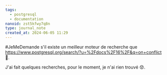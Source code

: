 ```yaml
---
tags:
  - postgresql
  - documentation
nanoid: zst5kfwy7q8n
type: journal_note
created_at: 2024-06-05 11:29
---
```

#JeMeDemande s'il existe un meilleur moteur de recherche que https://www.postgresql.org/search/?u=%2Fdocs%2F16%2F&q=on+conflict 🤔.

J'ai fait quelques recherches, pour le moment, je n'ai rien trouvé 😟.
